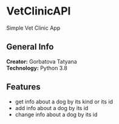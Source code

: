 # VetClinicAPI

Simple Vet Clinic App

## General Info

**Creator:** Gorbatova Tatyana <br>
**Technology:** Python 3.8

## Features
- get info about a dog by its kind or its id
- add info about a dog by its id
- change info about a dog by its id
